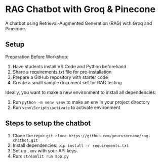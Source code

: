 # RAG Chatbot with Groq & Pinecone

A chatbot using Retrieval-Augmented Generation (RAG) with Groq and Pinecone.

## Setup
Preparation Before Workshop:
1. Have students install VS Code and Python beforehand
2. Share a requirements.txt file for pre-installation
3. Prepare a GitHub repository with starter code
4. Create a small sample document set for RAG testing

Ideally, you want to make a new environment to install all dependencies:
1. Run `python -m venv venv` to make an env in your project directory
2. Run `venv\Scripts\activate` to activate environment

## Steps to setup the chatbot
1. Clone the repo: `git clone https://github.com/yourusername/rag-chatbot.git`
2. Install dependencies: `pip install -r requirements.txt`
3. Set up `.env` with your API keys.
4. Run: `streamlit run app.py`
